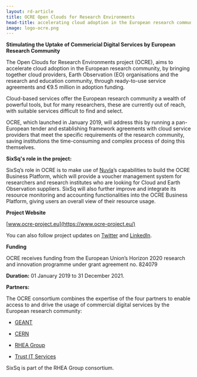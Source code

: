 ```yaml
---
layout: rd-article
title: OCRE Open Clouds for Research Environments  
head-title: accelerating cloud adoption in the European research community
image: logo-ocre.png
---
```


**Stimulating the Uptake of Commericial Digital Services by European Research Community**

The Open Clouds for Research Environments project (OCRE), aims to accelerate cloud adoption in the European research community, by bringing together cloud providers, Earth Observation (EO) organisations and the research and education community, through ready-to-use service agreements and €9.5 million in adoption funding.

Cloud-based services offer the European research community a wealth of powerful tools, but for many researchers, these are currently out of reach, with suitable services difficult to find and select.

OCRE, which launched in January 2019, will address this by running a pan-European tender and establishing framework agreements with cloud service providers that meet the specific requirements of the research community, saving institutions the time-consuming and complex process of doing this themselves.


**SixSq's role in the project:** 

SixSq’s role in OCRE is to make use of [Nuvla](https://sixsq.com/products-and-services/nuvla/overview)’s capabilities to build the OCRE Business Platform, which will provide a voucher management system for researchers and research institutes who are looking for Cloud and Earth Observation suppliers. SixSq will also further improve and integrate its resource monitoring and accounting functionalities into the OCRE Business Platform, giving users an overall view of their resource usage.

**Project Website** 

[www.ocre-project.eu](https://www.ocre-project.eu/)

You can also follow project updates on [Twitter](https://twitter.com/OCREproject) and [LinkedIn](https://www.linkedin.com/in/ocre-project-453b8717a/).

**Funding** 

OCRE receives funding from the European Union’s Horizon 2020 research and innovation programme under grant agreement no. 824079

**Duration:** 01 January 2019 to 31 December 2021.

**Partners:** 

The OCRE consortium combines the expertise of the four partners to enable access to and drive the usage of commercial digital services by the European research community:

- [GEANT](https://www.geant.org/)

- [CERN](https://home.cern/) 

- [RHEA Group](https://www.rheagroup.com/)

- [Trust IT Services](https://www.trust-itservices.com/)

SixSq is part of the RHEA Group consortium. 

